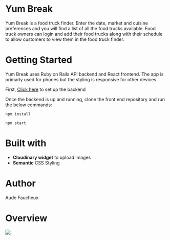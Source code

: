# Yum Break

Yum Break is a food truck finder. Enter the date, market and cuisine preferences and you will find a list of all the food trucks available. Food truck owners can login and add their food trucks along with their schedule to allow customers to view them in the food truck finder.

# Getting Started

Yum Break uses Ruby on Rails API backend and React frontend. The app is primarly used for phones but the styling is responsive for other devices.

First, [Click here](https://github.com/audefaucheux/food-market-backend) to set up the backend

Once the backend is up and running, clone the front end repository and run the below commands:
```
npm install
```
```
npm start
```

# Built with

- **Cloudinary widget** to upload images
- **Semantic** CSS Styling

# Author

Aude Faucheux

# Overview

![](overview-yum-break-final.gif)

